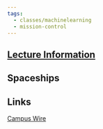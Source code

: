 ```yaml
---
tags:
  - classes/machinelearning
  - mission-control
---
```

## [Lecture Information](https://brightspace.nyu.edu/d2l/le/lessons/447704/units/11344308)

## Spaceships

## Links

[Campus Wire](https://campuswire.com/c/GC62DC669/feed) 